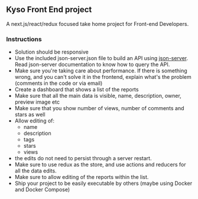 ## Kyso Front End project

A next.js/react/redux focused take home project for Front-end Developers.

### Instructions

- Solution should be responsive
- Use the included json-server.json file to build an API using [json-server](https://github.com/typicode/json-server). Read json-server documentation to know how to query the API.
- Make sure you're taking care about performance. If there is something wrong, and you can't solve it in the frontend, explain what's the problem (comments in the code or via email)
- Create a dashboard that shows a list of the reports
- Make sure that all the main data is visible, name, description, owner, preview image etc
- Make sure that you show number of views, number of comments and stars as well
- Allow editing of:
    - name
    - description
    - tags
    - stars
    - views
- the edits do not need to persist through a server restart.
- Make sure to use redux as the store, and use actions and reducers for all the data edits.
- Make sure to allow editing of the reports within the list.
- Ship your project to be easily executable by others (maybe using Docker and Docker Compose)
